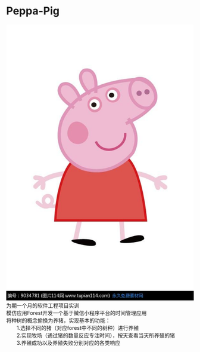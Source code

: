 # Peppa-Pig
![](https://github.com/Simmy0325/Peppa-Pig/blob/master/%E5%BE%AE%E4%BF%A1%E5%9B%BE%E7%89%87_20180827145434.jpg)
为期一个月的软件工程项目实训<br>
模仿应用Forest开发一个基于微信小程序平台的时间管理应用<br>
将种树的概念偷换为养猪，实现基本的功能：<br>
&ensp;&ensp;&ensp;&ensp;1.选择不同的猪（对应forest中不同的树种）进行养殖  
&ensp;&ensp;&ensp;&ensp;2.实现牧场（通过猪的数量反应专注时间），按天查看当天所养殖的猪  
&ensp;&ensp;&ensp;&ensp;3.养殖成功以及养殖失败分别对应的各类响应
    
